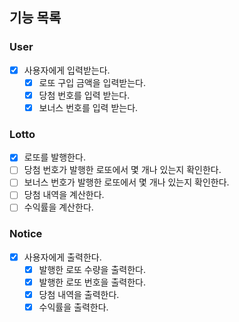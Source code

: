 ## 기능 목록

### User
- [x] 사용자에게 입력받는다.
  - [x] 로또 구입 금액을 입력받는다.
  - [x] 당첨 번호를 입력 받는다.
  - [x] 보너스 번호를 입력 받는다.

### Lotto
- [x] 로또를 발행한다.
- [ ] 당첨 번호가 발행한 로또에서 몇 개나 있는지 확인한다.
- [ ] 보너스 번호가 발행한 로또에서 몇 개나 있는지 확인한다.
- [ ] 당첨 내역을 계산한다.
- [ ] 수익률을 계산한다.

### Notice
- [x] 사용자에게 출력한다.
  - [x] 발행한 로또 수량을 출력한다.
  - [x] 발행한 로또 번호을 출력한다.
  - [x] 당첨 내역을 출력한다.
  - [x] 수익률을 출력한다.